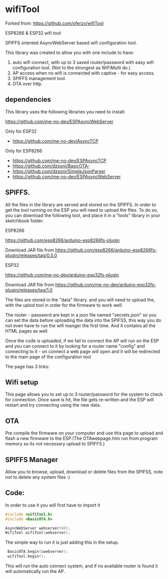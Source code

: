 # wifiTool

Forked from: https://github.com/oferzv/wifiTool

ESP8266 &amp; ESP32 wifi tool

SPIFFS oriented AsyncWebServer based wifi configuration tool.

This library was created to allow you with one include to have:
1. auto wifi connect, with up to 3 saved router/password with easy wifi configuration tool.
   (Not to the strongest as WiFiMulti do.)
2. AP access when no wifi is connected with captive - for easy access.
3. SPIFFS management tool.
4. OTA over http.


## dependencies
This library uses the following libraries you need to install: 

https://github.com/me-no-dev/ESPAsyncWebServer

Only for ESP32 
- https://github.com/me-no-dev/AsyncTCP

Only for ESP8266
- https://github.com/me-no-dev/ESPAsyncTCP
- https://github.com/dzsoni/BasicOTA-
- https://github.com/dzsoni/SimpleJsonParser
- https://github.com/me-no-dev/ESPAsyncWebServer


## SPIFFS.
All the files in the library are served and stored on the SPIFFS.
In order to get the tool running on the ESP you will need to upload the files.
To do so, you can download the following tool, and place it in a "tools" library in your sketchbook folder.

ESP8266

https://github.com/esp8266/arduino-esp8266fs-plugin

Download JAR file from 
https://github.com/esp8266/arduino-esp8266fs-plugin/releases/tag/0.5.0

ESP32

https://github.com/me-no-dev/arduino-esp32fs-plugin

Download JAR file from
https://github.com/me-no-dev/arduino-esp32fs-plugin/releases/tag/1.0

The files are stored in the "data" library. and you will need to upload the, with the uplod tool 
in order for the firmware to work well.  

The router - password are kept in a json file named "secrets.json" so you can set the data before uploading the 
data into the SPIFSS, this way you do not even have to run the wifi manger the first time.
And it contains all the HTML pages as well. 

Once the code is uploaded, if we fail to connect the AP will run on the ESP and you can connect to it
by looking for a router name "config" and connecting to it - on connect a web page will open and 
it will be redirected to the main page of the configuration tool

The page has 3 links:

## Wifi setup
This page allows you to set up to 3 router/password for the system to check for connection.
Once save is hit, the file gets re-written and the ESP will restart and try connecting using the new data.

## OTA
Pre compile the firmware on your computer and use this page to upload and flash a new firmware to the ESP.(The OTAwebpage.htm run from program memory so its not necessary upload to SPIFFS.)

## SPIFFS Manager
Allow you to browse, upload, download or delete files from the SPIFSS, note not to delete any system files :) 


## Code:

In order to use it you will first have to import it 
```cpp
#include <wifiTool.h>
#include <BasicOTA.h>

AsyncWebServer webserver(80);
WifiTool wifiTool(webserver);
```

The simple way to run it is just adding this in the setup. 
```cpp
 BasicOTA.begin(&webserver);
 wifiTool.begin();
```
This will run the auto connect system, and if no available router is found it will automatically run the AP.


